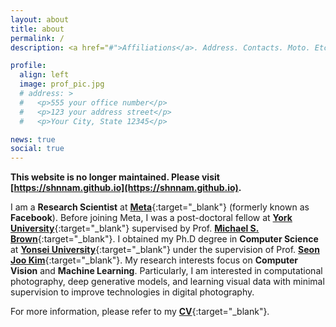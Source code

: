 ```yaml
---
layout: about
title: about
permalink: /
description: <a href="#">Affiliations</a>. Address. Contacts. Moto. Etc.

profile:
  align: left
  image: prof_pic.jpg
  # address: >
  #   <p>555 your office number</p>
  #   <p>123 your address street</p>
  #   <p>Your City, State 12345</p>

news: true
social: true
---
```


**This website is no longer maintained. Please visit [https://shnnam.github.io](https://shnnam.github.io).**

I am a **Research Scientist** at [**Meta**](https://about.facebook.com/meta){:target="\_blank"} (formerly known as **Facebook**). Before joining Meta, I was a post-doctoral fellow at [**York University**](https://www.yorku.ca){:target="\_blank"} supervised by Prof. [**Michael S. Brown**](http://www.cse.yorku.ca/~mbrown){:target="\_blank"}. I obtained my Ph.D degree in **Computer Science** at [**Yonsei University**](https://www.yonsei.ac.kr){:target="\_blank"} under the supervision of Prof. [**Seon Joo Kim**](https://sites.google.com/site/seonjookim){:target="\_blank"}. My research interests focus on **Computer Vision** and **Machine Learning**. Particularly, I am interested in computational photography, deep generative models, and learning visual data with minimal supervision to improve technologies in digital photography.

For more information, please refer to my [**CV**](assets/pdf/CV_SeonghyeonNam.pdf){:target="\_blank"}.
